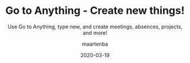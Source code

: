 ---
type: tip
date: 2020-03-19
title: Go to Anything - Create new things!
topics: [teams, work, chats, personal, projects]
author: maartenba
subtitle: Use Go to Anything, type new, and create meetings, absences, projects, and more!
thumbnail: ./thumbnail.png
cardThumbnail: ./card.png
shortVideo:
  poster: ./preview.png
  url: https://youtu.be/vzKoTFtHvxk
leadin: |
    **Go to Anything - a shortcut to create things!**
    
    With **Go to Anything** (<kbd>Ctrl+K</kbd> / <kbd>Cmd+K</kbd> on macOS), we can find our way around Space. But we can also use it to create new things!
    
    **Type `new` and append what you want to create.** Go to Anything can help us create absences, articles, projects, members, invitations, meetings, and so on, without the need to context-switch.
    
    Create new things from wherever you are in Space!

    [More Go to Anything tips...](/space/guide/playlists/go-to-anything-tips/)
    
---